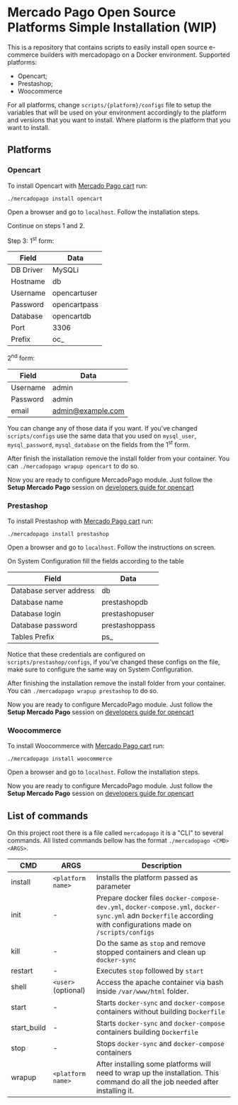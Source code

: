 # Mercado Pago Open Source Platforms Simple Installation (WIP)

This is a repository that contains scripts to easily install open source e-commerce builders with mercadopago on a Docker environment.
Supported platforms:
- Opencart;
- Prestashop;
- Woocommerce

For all platforms, change `scripts/{platform}/configs` file to setup the variables that will be used on your environment accordingly to the platform and versions that you want to install. Where platform is the platform that you want to install.

## Platforms

### Opencart

To install Opencart with [Mercado Pago cart](https://github.com/mercadopago/cart-opencart) run:

`./mercadopago install opencart`

Open a browser and go to `localhost`. Follow the installation steps.

Continue on steps 1 and 2.

Step 3: 1<sup>st</sup> form:

|Field | Data |
|-|-|
| DB Driver | MySQLi |
| Hostname | db |
| Username | opencartuser |
| Password | opencartpass |
| Database | opencartdb |
| Port | 3306 |
| Prefix | oc_ |

2<sup>nd</sup> form:

| Field | Data |
|-|-|
| Username | admin |
| Password | admin |
| email | admin@example.com |

You can change any of those data if you want. If you've changed `scripts/configs` use the same data that you used on `mysql_user`, `mysql_password`, `mysql_database` on the fields from the 1<sup>st</sup> form.

After finish the installation remove the install folder from your container. You can `./mercadopago wrapup opencart` to do so.

Now you are ready to configure MercadoPago module. Just follow the **Setup Mercado Pago** session on [developers guide for opencart](https://www.mercadopago.com.br/developers/pt/tools/modules/opencart/)

### Prestashop

To install Prestashop with [Mercado Pago cart](https://github.com/mercadopago/cart-prestashop) run:

`./mercadopago install prestashop`

Open a browser and go to `localhost`. Follow the instructions on screen.

On System Configuration fill the fields according to the table

|Field | Data |
|-|-|
| Database server address | db |
| Database name | prestashopdb |
| Database login | prestashopuser |
| Database password | prestashoppass |
| Tables Prefix | ps_ |

Notice that these credentials are configured on `scripts/prestashop/configs`, if you've changed these configs on the file, make sure to configure the same way on System Configuration.

After finishing the installation remove the install folder from your container. You can `./mercadopago wrapup prestashop` to do so.

Now you are ready to configure MercadoPago module. Just follow the **Setup Mercado Pago** session on [developers guide for opencart](https://www.mercadopago.com.br/developers/pt/tools/modules/prestashop/)

### Woocommerce

To install Woocommerce with [Mercado Pago cart](https://github.com/mercadopago/cart-woocommerce) run:

`./mercadopago install woocommerce`

Open a browser and go to `localhost`. Follow the installation steps.

Now you are ready to configure MercadoPago module. Just follow the **Setup Mercado Pago** session on [developers guide for opencart](https://www.mercadopago.com.br/developers/pt/tools/modules/woocommerce/)

## List of commands

On this project root there is a file called `mercadopago` it is a "CLI" to several commands. All listed commands bellow has the format `./mercadopago <CMD> <ARGS>`.

| CMD | ARGS | Description |
|-|-|-|
| install | `<platform name>` | Installs the platform passed as parameter|
| init | - | Prepare docker files `docker-compose-dev.yml`, `docker-compose.yml`, `docker-sync.yml` adn `Dockerfile` according with configurations made on `/scripts/configs` |
| kill | - | Do the same as `stop` and remove stopped containers and clean up `docker-sync` |
| restart | - | Executes `stop` followed by `start` |
| shell | `<user>` (optional) | Access the apache container via bash inside `/var/www/html` folder. |
| start | - | Starts `docker-sync` and `docker-compose` containers without building `Dockerfile` |
| start_build | - | Starts `docker-sync` and `docker-compose` containers building `Dockerfile` |
| stop | - | Stops `docker-sync` and `docker-compose` containers |
| wrapup | `<platform name>` | After installing some platforms will need to wrap up the installation. This command do all the job needed after installing it. |
